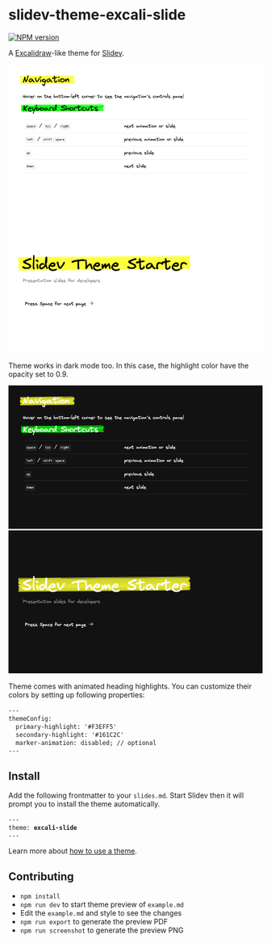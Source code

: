 # slidev-theme-excali-slide

[![NPM version](https://img.shields.io/npm/v/slidev-theme-excali-slide?color=3AB9D4&label=)](https://www.npmjs.com/package/slidev-theme-excali-slide)

A [Excalidraw](https://excalidraw.com/)-like theme for [Slidev](https://github.com/slidevjs/slidev).

![Default Slide](./images/default_slide.png)
![Intro Slide](./images/intro_slide.png)

Theme works in dark mode too. In this case, the highlight color have the opacity set to 0.9.

![Default Slide Dark](./images/default_slide_dark.png)
![Intro Slide Dark](./images/intro_slide_dark.png)

Theme comes with animated heading highlights. You can customize their colors by setting up following properties:

<pre><code>---
themeConfig:
  primary-highlight: '#F3EFF5'
  secondary-highlight: '#161C2C'
  marker-animation: disabled; // optional
---</code></pre>




## Install

Add the following frontmatter to your `slides.md`. Start Slidev then it will prompt you to install the theme automatically.

<pre><code>---
theme: <b>excali-slide</b>
---</code></pre>

Learn more about [how to use a theme](https://sli.dev/guide/theme-addon#use-theme).

## Contributing

- `npm install`
- `npm run dev` to start theme preview of `example.md`
- Edit the `example.md` and style to see the changes
- `npm run export` to generate the preview PDF
- `npm run screenshot` to generate the preview PNG
